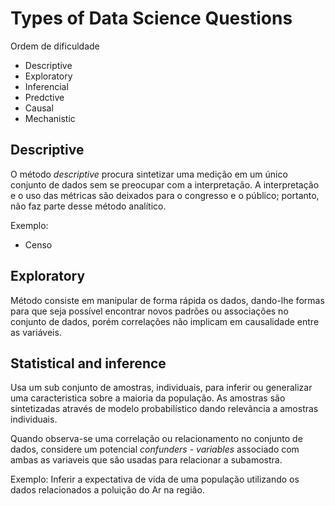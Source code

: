 # Types of Data Science Questions

Ordem de dificuldade

+ Descriptive
+ Exploratory
+ Inferencial
+ Predctive
+ Causal
+ Mechanistic

## Descriptive

O método *descriptive* procura sintetizar uma medição em um único conjunto de dados sem se preocupar com a interpretação. A interpretação e o uso das métricas são deixados para o congresso e o público; portanto, não faz parte desse método analítico.

Exemplo:

+ Censo

## Exploratory

Método consiste em manipular de forma rápida os dados, dando-lhe formas para que seja possível encontrar novos padrões ou associações no conjunto de dados, porém correlações não implicam em causalidade entre as variáveis.

## Statistical and inference

Usa um sub conjunto de amostras, individuais, para inferir ou generalizar uma caracteristica sobre a maioria da população. As amostras são sintetizadas através de modelo probabilístico dando relevância a amostras individuais.

Quando observa-se uma correlação ou relacionamento no conjunto de dados, considere um potencial *confunders - variables* associado com ambas as variaveis que são usadas para relacionar a subamostra.

Exemplo: Inferir a expectativa de vida de uma população utilizando os dados relacionados a poluição do Ar na região.


